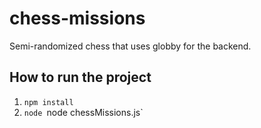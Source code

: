 # chess-missions
Semi-randomized chess that uses globby for the backend.

## How to run the project
1. `npm install`
2. `node `node chessMissions.js`
